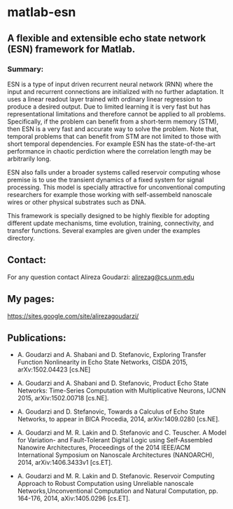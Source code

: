 # matlab-esn

## A flexible and extensible echo state network (ESN) framework for Matlab.


### Summary: 
ESN is a type of input driven recurrent neural network (RNN) where the input and recurrent connections are initialized with no further adaptation. It uses a linear readout layer trained with ordinary linear regression to produce a desired output. Due to limited learning it is very fast but has representational limitations and therefore cannot be applied to all problems. Specifically, if the problem can benefit from a short-term memory (STM), then ESN is a very fast and accurate way to solve the problem. Note that, temporal problems that can benefit from STM are not limited to those with short temporal dependencies. For example ESN has the state-of-the-art performance in chaotic perdiction where the correlation length may be arbitrarily long. 

ESN also falls under a broader systems called reservoir computing whose premise is to use the transient dynamics of a fixed system for signal processing. This model is specially attractive for unconventional computing researchers for example those working with self-assembeld nanoscale wires or other physical substrates such as DNA. 


This framework is specially designed to be highly flexible for adopting different update mechanisms, time evolution, training, connectivity, and transfer functions. Several examples are given under the examples directory.


## Contact: 
For any question contact Alireza Goudarzi: alirezag@cs.unm.edu

## My pages: 
https://sites.google.com/site/alirezagoudarzi/


## Publications: 
- A. Goudarzi and A. Shabani and D. Stefanovic, Exploring Transfer Function Nonlinearity in Echo State Networks, CISDA 2015, arXv:1502.04423 [cs.NE]

- A. Goudarzi and A. Shabani and D. Stefanovic, Product Echo State Networks: Time-Series Computation with Multiplicative Neurons, IJCNN 2015, arXiv:1502.00718 [cs.NE].
- A. Goudarzi and D. Stefanovic, Towards a Calculus of Echo State Networks, to appear in BICA Procedia, 2014, arXiv:1409.0280 [cs.NE]. 
- A. Goudarzi and M. R. Lakin and D. Stefanovic and C. Teuscher. A Model for Variation- and Fault-Tolerant Digital Logic using Self-Assembled Nanowire Architectures, Proceedings of the 2014 IEEE/ACM International Symposium on Nanoscale Architectures (NANOARCH), 2014, arXiv:1406.3433v1 [cs.ET].
- A. Goudarzi and M. R. Lakin and D. Stefanovic. Reservoir Computing Approach to Robust Computation using Unreliable nanoscale Networks,Unconventional Computation and Natural Computation, pp. 164-176, 2014, aXiv:1405.0296 [cs.ET].
